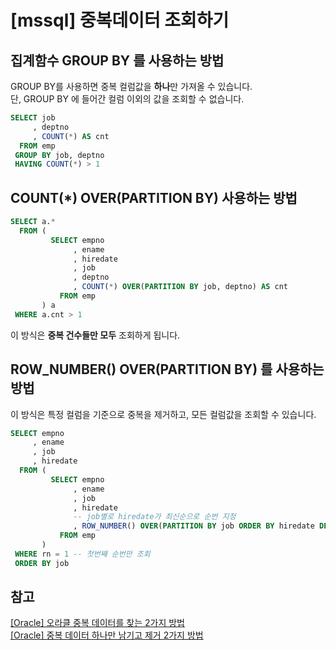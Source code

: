 # [mssql] 중복데이터 조회하기

## 집계함수 GROUP BY 를 사용하는 방법
GROUP BY를 사용하면 중복 컬럼값을 **하나**만 가져올 수 있습니다.  
단, GROUP BY 에 들어간 컬럼 이외의 값을 조회할 수 없습니다.  
~~~sql
SELECT job
     , deptno
     , COUNT(*) AS cnt
  FROM emp
 GROUP BY job, deptno 
 HAVING COUNT(*) > 1
~~~

## COUNT(*) OVER(PARTITION BY) 사용하는 방법
~~~sql
SELECT a.*
  FROM (
         SELECT empno
              , ename
              , hiredate
              , job
              , deptno
              , COUNT(*) OVER(PARTITION BY job, deptno) AS cnt
           FROM emp
       ) a
 WHERE a.cnt > 1
~~~
이 방식은 **중복 건수들만 모두** 조회하게 됩니다.

## ROW_NUMBER() OVER(PARTITION BY) 를 사용하는 방법
이 방식은 특정 컬럼을 기준으로 중복을 제거하고, 모든 컬럼값을 조회할 수 있습니다.  
~~~sql
SELECT empno
     , ename
     , job
     , hiredate
  FROM (
         SELECT empno
              , ename
              , job
              , hiredate
              -- job별로 hiredate가 최신순으로 순번 지정
              , ROW_NUMBER() OVER(PARTITION BY job ORDER BY hiredate DESC) AS rn
           FROM emp
       )
 WHERE rn = 1 -- 첫번째 순번만 조회
 ORDER BY job
~~~

## 참고
[[Oracle] 오라클 중복 데이터를 찾는 2가지 방법](https://gent.tistory.com/485)  
[[Oracle] 중복 데이터 하나만 남기고 제거 2가지 방법](https://gent.tistory.com/478)